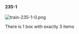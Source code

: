 #### 235-1
![train-235-1-0.png](https://github.com/lil-lab/nlvr/raw/master/nlvr/train/images/44/train-235-1-0.png "train-235-1-0.png")

There is 1 box with exactly 3 items